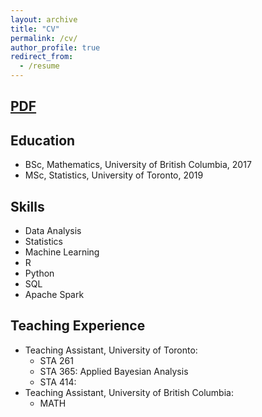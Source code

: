 ```yaml
---
layout: archive
title: "CV"
permalink: /cv/
author_profile: true
redirect_from:
  - /resume
---
```


## <a href="https://cyrusmaz.github.io/files/cv.pdf">PDF</a>

## Education
* BSc, Mathematics, University of British Columbia, 2017
* MSc, Statistics, University of Toronto, 2019

## Skills
* Data Analysis
* Statistics
* Machine Learning
* R
* Python
* SQL
* Apache Spark

## Teaching Experience
* Teaching Assistant, University of Toronto:
  * STA 261
  * STA 365: Applied Bayesian Analysis
  * STA 414: 
* Teaching Assistant, University of British Columbia:
  * MATH 
